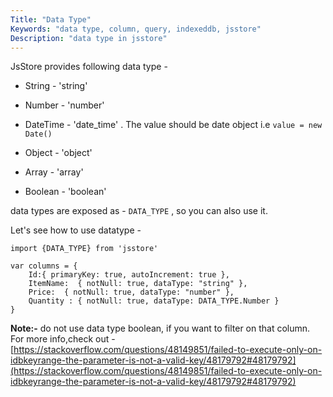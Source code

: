 ```yaml
---
Title: "Data Type"
Keywords: "data type, column, query, indexeddb, jsstore"
Description: "data type in jsstore"
---
```


JsStore provides following data type - 

* String - 'string'

* Number - 'number'

* DateTime - 'date_time' . The value should be date object i.e `value = new Date()`

* Object - 'object'  

* Array - 'array'

* Boolean - 'boolean'

data types are exposed as - `DATA_TYPE` , so you can also use it.

Let's see how to use datatype - 

```
import {DATA_TYPE} from 'jsstore'

var columns = {
    Id:{ primaryKey: true, autoIncrement: true },
    ItemName:  { notNull: true, dataType: "string" },
    Price:  { notNull: true, dataType: "number" },
    Quantity : { notNull: true, dataType: DATA_TYPE.Number }
}
```

**Note:-** do not use data type boolean, if you want to filter on that column. For more info,check out - [https://stackoverflow.com/questions/48149851/failed-to-execute-only-on-idbkeyrange-the-parameter-is-not-a-valid-key/48179792#48179792](https://stackoverflow.com/questions/48149851/failed-to-execute-only-on-idbkeyrange-the-parameter-is-not-a-valid-key/48179792#48179792)
 
